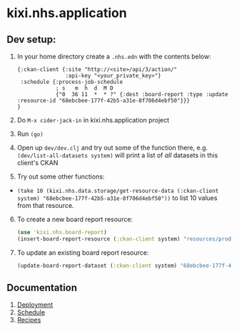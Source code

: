 kixi.nhs.application
====================

## Dev setup:

1. In your home directory create a `.nhs.edn` with the contents below:
   ```edn
   {:ckan-client {:site "http://<site>/api/3/action/"
                  :api-key "<your_private_key>"}
    :schedule {:process-job-schedule
               ; s   m  h  d  M D
               {"0  36 11  *  * ?" {:dest :board-report :type :update :resource-id "68ebcbee-177f-42b5-a31e-8f706d4ebf50"}}}
   }
   ```

2. Do `M-x cider-jack-in` in kixi.nhs.application project
3. Run `(go)`
4. Open up `dev/dev.clj` and try out some of the function there, e.g.
   `(dev/list-all-datasets system)` will print a list of *all*
   datasets in this client's CKAN

5. Try out some other functions:

  - `(take 10 (kixi.nhs.data.storage/get-resource-data (:ckan-client
    system) "68ebcbee-177f-42b5-a31e-8f706d4ebf50"))` to list 10
    values from that resource.

6. To create a new board report resource:

   ```clojure
   (use 'kixi.nhs.board-report)
   (insert-board-report-resource (:ckan-client system) "resources/prod_config.edn" "board_report")
   ```

7. To update an existing board report resource:

   ```clojure
   (update-board-report-dataset (:ckan-client system) "68ebcbee-177f-42b5-a31e-8f706d4ebf50" "resources/prod_config.edn")
   ```

## Documentation

1. [Deployment](https://github.com/MastodonC/kixi.nhs.application/blob/feature/add-docs/doc/deployment.md)
2. [Schedule](https://github.com/MastodonC/kixi.nhs.application/blob/feature/add-docs/doc/schedule.md)
3. [Recipes](https://github.com/MastodonC/kixi.nhs.application/blob/feature/add-docs/doc/recipes.md)
